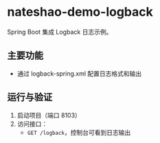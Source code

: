 # nateshao-demo-logback

Spring Boot 集成 Logback 日志示例。

## 主要功能
- 通过 logback-spring.xml 配置日志格式和输出

## 运行与验证
1. 启动项目（端口 8103）
2. 访问接口：
   - `GET /logback`，控制台可看到日志输出 